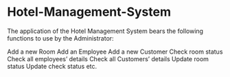 # Hotel-Management-System


The application of the Hotel Management System bears the following functions to use by the Administrator:

Add a new Room
Add an Employee
Add a new Customer
Check room status
Check all employees’ details
Check all Customers’ details
Update room status
Update check status etc.
